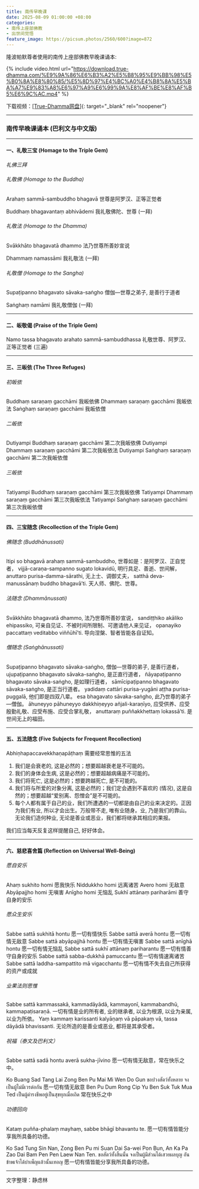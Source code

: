 ```yaml
---
title: 南传早晚课
date: 2025-08-09 01:00:00 +08:00
categories:
- 南传上座部佛教
- 出世间觉悟
feature_image: https://picsum.photos/2560/600?image=872
---
```


隆波帕默尊者使用的南传上座部佛教早晚课诵本:

{% include video.html url="https://download.true-dhamma.com/%E9%9A%86%E6%B3%A2%E5%B8%95%E9%BB%98%E5%B0%8A%E8%80%85/%E5%8D%97%E4%BC%A0%E4%B8%8A%E5%BA%A7%E9%83%A8%E6%97%A9%E6%99%9A%E8%AF%BE%E8%AF%B5%E6%9C%AC.mp4" %}

下载视频：[\[True-Dhamma网盘\]](https://download.true-dhamma.com/%E9%9A%86%E6%B3%A2%E5%B8%95%E9%BB%98%E5%B0%8A%E8%80%85/%E5%8D%97%E4%BC%A0%E4%B8%8A%E5%BA%A7%E9%83%A8%E6%97%A9%E6%99%9A%E8%AF%BE%E8%AF%B5%E6%9C%AC.mp4){: target="_blank" rel="noopener"}

---

### 南传早晚课诵本 (巴利文与中文版)

---

#### 一、礼敬三宝 (Homage to the Triple Gem)

*礼佛三拜*

###### 礼敬佛 (Homage to the Buddha)
Arahaṃ sammā-sambuddho bhagavā
世尊是阿罗汉、正等正觉者

Buddhaṃ bhagavantaṃ abhivādemi
我礼敬佛陀、世尊 (一拜)

###### 礼敬法 (Homage to the Dhamma)
Svākkhāto bhagavatā dhammo
法乃世尊所善妙宣说

Dhammaṃ namassāmi
我礼敬法 (一拜)

###### 礼敬僧 (Homage to the Sangha)
Supaṭipanno bhagavato sāvaka-saṅgho
僧伽—世尊之弟子, 是善行于道者

Saṅghaṃ namāmi
我礼敬僧伽 (一拜)

---

#### 二、皈敬偈 (Praise of the Triple Gem)

Namo tassa bhagavato arahato sammā-sambuddhassa
礼敬世尊、阿罗汉、正等正觉者 (三遍)

---

#### 三、三皈依 (The Three Refuges)

###### 初皈依
Buddhaṃ saraṇaṃ gacchāmi
我皈依佛
Dhammaṃ saraṇaṃ gacchāmi
我皈依法
Saṅghaṃ saraṇaṃ gacchāmi
我皈依僧

###### 二皈依
Dutiyampi Buddhaṃ saraṇaṃ gacchāmi
第二次我皈依佛
Dutiyampi Dhammaṃ saraṇaṃ gacchāmi
第二次我皈依法
Dutiyampi Saṅghaṃ saraṇaṃ gacchāmi
第二次我皈依僧

###### 三皈依
Tatiyampi Buddhaṃ saraṇaṃ gacchāmi
第三次我皈依佛
Tatiyampi Dhammaṃ saraṇaṃ gacchāmi
第三次我皈依法
Tatiyampi Saṅghaṃ saraṇaṃ gacchāmi
第三次我皈依僧

---

#### 四、三宝随念 (Recollection of the Triple Gem)

###### 佛随念 (Buddhānussati)
Itipi so bhagavā arahaṃ sammā-sambuddho,
世尊如是：是阿罗汉、正自觉者，
vijjā-caraṇa-sampanno sugato lokavidū,
明行具足、善逝、世间解，
anuttaro purisa-damma-sārathi,
无上士、调御丈夫，
satthā deva-manussānaṃ buddho bhagavā’ti.
天人师、佛陀、世尊。

###### 法随念 (Dhammānussati)
Svākkhāto bhagavatā dhammo,
法乃世尊所善妙宣说，
sandiṭṭhiko akāliko ehipassiko,
可亲自见证、不被时间所限制、可邀请他人来见证，
opanayiko paccattaṃ veditabbo viññūhī’ti.
导向涅槃、智者皆能各自证知。

###### 僧随念 (Saṅghānussati)
Supaṭipanno bhagavato sāvaka-saṅgho,
僧伽—世尊的弟子, 是善行道者，
ujupaṭipanno bhagavato sāvaka-saṅgho,
是正直行道者，
ñāyapaṭipanno bhagavato sāvaka-saṅgho,
是如理行道者，
sāmīcipaṭipanno bhagavato sāvaka-saṅgho,
是正当行道者。
yadidaṃ cattāri purisa-yugāni aṭṭha purisa-puggalā,
他们即是四双八辈。
esa bhagavato sāvaka-saṅgho,
此乃世尊的弟子—僧伽。
āhuneyyo pāhuneyyo dakkhiṇeyyo añjali-karaṇīyo,
应受供养、应受殷勤礼敬、应受布施、应受合掌礼敬，
anuttaraṃ puññakkhettaṃ lokassā’ti.
是世间无上的福田。

---

#### 五、五法随念 (Five Subjects for Frequent Recollection)

Abhiṇhapaccavekkhaṇapāṭhaṃ
需要经常思惟的五法

1.  我们是会衰老的, 这是必然的；想要超越衰老是不可能的。
2.  我们的身体会生病, 这是必然的；想要超越病痛是不可能的。
3.  我们将死亡, 这是必然的；想要跨越死亡, 是不可能的。
4.  我们将与所爱的对象分离, 这是必然的；我们定会遇到不喜欢的 (情况), 这是自然的；想要超越“爱别离、怨憎会”是不可能的。
5.  每个人都有属于自己的业，我们所遭遇的一切都是由自己的业来决定的。正因为我们有业, 所以才会出生。万般带不走, 唯有业随身。业, 乃是我们的靠山。无论我们造何种业, 无论是善业或恶业，我们都将继承其相应的果报。

我们应当每天反复这样提醒自己, 好好体会。

---

#### 六、慈悲喜舍篇 (Reflection on Universal Well-Being)

###### 愿自安乐
Ahaṃ sukhito homi
愿我快乐
Niddukkho homi
远离诸苦
Avero homi
无敌意
Abyāpajjho homi
无嗔害
Anīgho homi
无恼乱
Sukhī attānaṃ pariharāmi
善守自身的安乐

###### 愿众生安乐
Sabbe sattā sukhitā hontu
愿一切有情快乐
Sabbe sattā averā hontu
愿一切有情无敌意
Sabbe sattā abyāpajjhā hontu
愿一切有情无嗔害
Sabbe sattā anīghā hontu
愿一切有情无恼乱
Sabbe sattā sukhī attānaṃ pariharantu
愿一切有情善守自身的安乐
Sabbe sattā sabba-dukkhā pamuccantu
愿一切有情速离诸苦
Sabbe sattā laddha-sampattito mā vigacchantu
愿一切有情不失去自己所获得的资产或成就

###### 业果法则思惟
Sabbe sattā kammassakā, kammadāyādā, kammayonī, kammabandhū, kammapaṭisaraṇā.
一切有情是业的所有者, 业的继承者, 以业为根源, 以业为亲属, 以业为所依。
Yaṃ kammaṃ karissanti kalyāṇaṃ vā pāpakaṃ vā, tassa dāyādā bhavissanti.
无论所造的是善业或恶业, 都将是其承受者。

###### 祝福（泰文及巴利文）
Sabbe sattā sadā hontu averā sukha-jīvino
愿一切有情无敌意，常在快乐之中。

Ko Buang Sad Tang Lai Zong Ben Pu Mai Mi Wen Do Gun
ขอปวงสัตว์ทั้งหลาย จงเป็นผู้ไม่มีเวรต่อกัน
愿一切有情无敌意
Ben Pu Dum Rong Cip Yu Ben Suk Tuk Mua Ted
เป็นผู้ดำรงชีพอยู่เป็นสุขทุกเมื่อเถิด
常在快乐之中

###### 功德回向
Kataṃ puñña-phalaṃ mayhaṃ, sabbe bhāgī bhavantu te.
愿一切有情皆能分享我所具备的功德。

Ko Sad Tung Sin Nan, Zong Ben Pu mi Suan Dai Sa-wei Pon Bun, An Ka Pa Zao Dai Bam Pen Pen Laew Nan Ten.
ขอสัตว์ทั้งสิ้นนั้น จงเป็นผู้มีส่วนได้เสวยผลบุญ อันข้าพเจ้าได้บำเพ็ญแล้วนั้นเทอญ
愿一切有情皆能分享我所具备的功德。

---
文字整理：静虑林